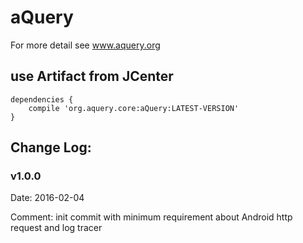 # aQuery
For more detail see www.aquery.org

## use Artifact from JCenter

```
dependencies {
    compile 'org.aquery.core:aQuery:LATEST-VERSION'
}
```

## Change Log:

### v1.0.0 

Date: 2016-02-04

Comment: init commit with minimum requirement about Android http request and log tracer